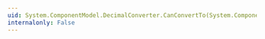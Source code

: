 ```yaml
---
uid: System.ComponentModel.DecimalConverter.CanConvertTo(System.ComponentModel.ITypeDescriptorContext,System.Type)
internalonly: False
---
```

